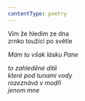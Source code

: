 ```yaml
---
contentType: poetry
---
```


<section>

Vím že hledím ze dna  
zrnko toužící po světle

_Mám tu však lásku Pane_

</section>

<section>

_to zahleděné dítě  
které pod tunami vody  
rozeznává v modři  
jenom mne_

</section>

